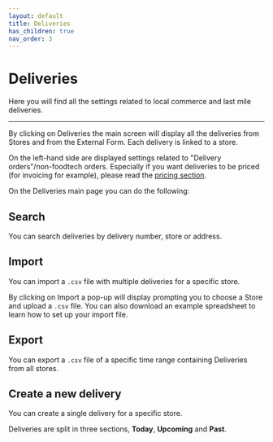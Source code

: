 ```yaml
---
layout: default
title: Deliveries
has_children: true
nav_order: 3
---
```


# Deliveries

<div class="alert mt-3 alert-info" role="alert">
Here you will find all the settings related to local commerce and last mile deliveries. 
</div>

---

By clicking on <span><i class="fa fa-bicycle" aria-hidden="true"></i> Deliveries</span> the main screen will display all the deliveries from Stores and from the External Form. Each delivery is linked to a store.

On the left-hand side are displayed settings related to "Delivery orders"/non-foodtech orders. Especially if you want deliveries to be priced (for invoicing for example), please read the [pricing section](en/admin/deliveries/pricing/).

On the Deliveries main page you can do the following:

## Search 
You can search deliveries by delivery number, store or address.

## <span><i class="fa fa-upload" aria-hidden="true"></i> Import<span>
You can import a `.csv` file with multiple deliveries for a specific store.

By clicking on <span><i class="fa fa-upload" aria-hidden="true"></i> Import<span> a pop-up will display prompting you to choose a Store and upload a `.csv` file. You can also download an example spreadsheet to learn how to set up your import file.

## <span><i class="fa fa-download" aria-hidden="true"></i> Export<span>
You can export a `.csv` file of a specific time range containing Deliveries from all stores.

## <span><i class="fa fa-plus" aria-hidden="true"></i> Create a new delivery<span>
You can create a single delivery for a specific store.

Deliveries are split in three sections, **Today**, **Upcoming** and **Past**.

